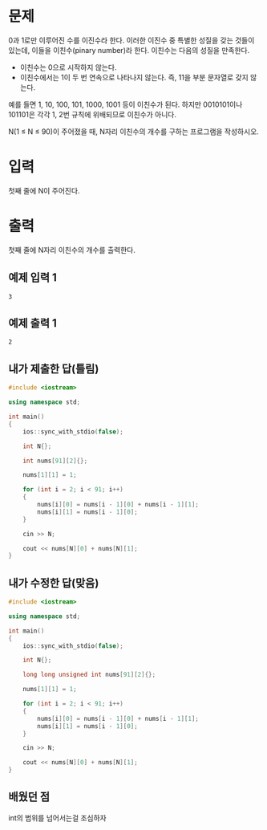 문제
===============
0과 1로만 이루어진 수를 이진수라 한다. 이러한 이진수 중 특별한 성질을 갖는 것들이 있는데, 이들을 이친수(pinary number)라 한다. 이친수는 다음의 성질을 만족한다.

- 이친수는 0으로 시작하지 않는다.
- 이친수에서는 1이 두 번 연속으로 나타나지 않는다. 즉, 11을 부분 문자열로 갖지 않는다.

예를 들면 1, 10, 100, 101, 1000, 1001 등이 이친수가 된다. 하지만 0010101이나 101101은 각각 1, 2번 규칙에 위배되므로 이친수가 아니다.

N(1 ≤ N ≤ 90)이 주어졌을 때, N자리 이친수의 개수를 구하는 프로그램을 작성하시오.

입력
==========
첫째 줄에 N이 주어진다.

출력
=========
첫째 줄에 N자리 이친수의 개수를 출력한다.

예제 입력 1 
-----------
```
3
```
예제 출력 1 
-----------
```
2
```

내가 제출한 답(틀림)
-----------------
```cpp
#include <iostream>

using namespace std;

int main()
{
	ios::sync_with_stdio(false);

	int N{};

	int nums[91][2]{};

	nums[1][1] = 1;

	for (int i = 2; i < 91; i++)
	{
		nums[i][0] = nums[i - 1][0] + nums[i - 1][1];
		nums[i][1] = nums[i - 1][0];
	}

	cin >> N;

	cout << nums[N][0] + nums[N][1];
}
```

내가 수정한 답(맞음)
--------------
```cpp
#include <iostream>

using namespace std;

int main()
{
	ios::sync_with_stdio(false);

	int N{};

	long long unsigned int nums[91][2]{};

	nums[1][1] = 1;

	for (int i = 2; i < 91; i++)
	{
		nums[i][0] = nums[i - 1][0] + nums[i - 1][1];
		nums[i][1] = nums[i - 1][0];
	}

	cin >> N;

	cout << nums[N][0] + nums[N][1];
}
```

배웠던 점
-----------
int의 범위를 넘어서는걸 조심하자
